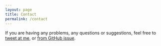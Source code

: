 ```yaml
---
layout: page
title: Contact
permalink: /contact
---
```


If you are having any problems, any questions or suggestions, feel free to [tweet at me](https://twitter.com/zhengwuma), or [from GitHub issue](https://github.com/zhengwuma).